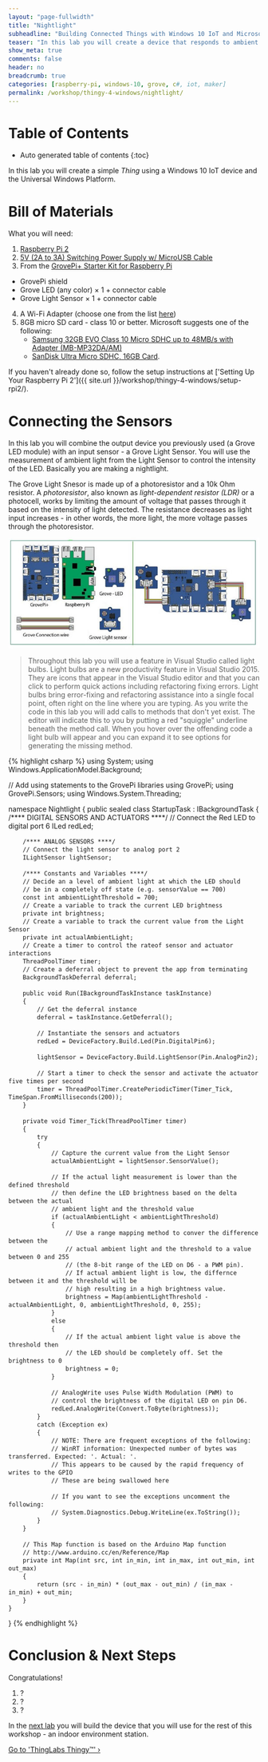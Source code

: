```yaml
---
layout: "page-fullwidth"
title: "Nightlight"
subheadline: "Building Connected Things with Windows 10 IoT and Microsoft Azure"
teaser: "In this lab you will create a device that responds to ambient light and changes the intensity of an LED - a nightlight."
show_meta: true
comments: false
header: no
breadcrumb: true
categories: [raspberry-pi, windows-10, grove, c#, iot, maker]
permalink: /workshop/thingy-4-windows/nightlight/
---
```


# Table of Contents
*  Auto generated table of contents
{:toc}

In this lab you will create a simple _Thing_ using a Windows 10 IoT device and the Universal Windows Platform. 

# Bill of Materials
What you will need:

1. [Raspberry Pi 2](http://www.amazon.com/Raspberry-Pi-Model-Project-Board/dp/B00T2U7R7I/)
2. [5V (2A to 3A) Switching Power Supply w/ MicroUSB Cable](http://www.amazon.com/CanaKit-Raspberry-Supply-Adapter-Charger/dp/B00MARDJZ4/)
3. From the [GrovePi+ Starter Kit for Raspberry Pi](http://www.seeedstudio.com/depot/GrovePi-Starter-Kit-for-Raspberry-Pi-ABB23-CE-certified-p-2572.html)
 * GrovePi shield
 * Grove LED (any color) × 1 + connector cable
 * Grove Light Sensor × 1 + connector cable
4. A Wi-Fi Adapter (choose one from the list [here](http://ms-iot.github.io/content/en-US/win10/SupportedInterfaces.htm#WiFi-Dongles))
5. 8GB micro SD card - class 10 or better. Microsoft suggests one of the following:
	* [Samsung 32GB EVO Class 10 Micro SDHC up to 48MB/s with Adapter (MB-MP32DA/AM)](http://www.amazon.com/gp/product/B00IVPU786)
	* [SanDisk Ultra Micro SDHC, 16GB Card](http://www.amazon.com/SanDisk-Ultra-Micro-SDHC-16GB/dp/9966573445).

If you haven't already done so, follow the setup instructions at ['Setting Up Your Raspberry Pi 2']({{ site.url }}/workshop/thingy-4-windows/setup-rpi2/).

# Connecting the Sensors
In this lab you will combine the output device you previously used (a Grove LED module) with an input sensor - a Grove Light Sensor. You will use the measurement of ambient light from the Light Sensor to control the intensity of the LED. Basically you are making a nightlight. 

The Grove Light Snesor is made up of a photoresistor and a 10k Ohm resistor. A _photoresistor_, also known as _light-dependent resistor (LDR)_ or a photocell, works by limiting the amount of voltage that passes through it based on the intensity of light detected. The resistance decreases as light input increases - in other words, the more light, the more voltage passes through the photoresistor.

![Connect the LED and Light Sensor](/images/workshops/thingy-4-windows/nightlight.jpg)


> Throughout this lab you will use a feature in Visual Studio called light bulbs. Light bulbs are a new productivity feature in Visual Studio 2015. They are icons that appear in the Visual Studio editor and that you can click to perform quick actions including refactoring fixing errors. Light bulbs bring error-fixing and refactoring assistance into a single focal point, often right on the line where you are typing. As you write the code in this lab you will add calls to methods that don't yet exist. The editor will indicate this to you by putting a red "squiggle" underline beneath the method call. When you hover over the offending code a light bulb will appear and you can expand it to see options for generating the missing method. 



{% highlight csharp %}
using System;
using Windows.ApplicationModel.Background;

// Add using statements to the GrovePi libraries
using GrovePi;
using GrovePi.Sensors;
using Windows.System.Threading;

namespace Nightlight
{
    public sealed class StartupTask : IBackgroundTask
    {
        /**** DIGITAL SENSORS AND ACTUATORS ****/
        // Connect the Red LED to digital port 6
        ILed redLed;

        /**** ANALOG SENSORS ****/
        // Connect the light sensor to analog port 2
        ILightSensor lightSensor;
        
        /**** Constants and Variables ****/
        // Decide an a level of ambient light at which the LED should
        // be in a completely off state (e.g. sensorValue == 700)
        const int ambientLightThreshold = 700;
        // Create a variable to track the current LED brightness
        private int brightness;
        // Create a variable to track the current value from the Light Sensor
        private int actualAmbientLight;
        // Create a timer to control the rateof sensor and actuator interactions
        ThreadPoolTimer timer;
        // Create a deferral object to prevent the app from terminating
        BackgroundTaskDeferral deferral;

        public void Run(IBackgroundTaskInstance taskInstance)
        {
            // Get the deferral instance
            deferral = taskInstance.GetDeferral();

            // Instantiate the sensors and actuators
            redLed = DeviceFactory.Build.Led(Pin.DigitalPin6);

            lightSensor = DeviceFactory.Build.LightSensor(Pin.AnalogPin2);
            
            // Start a timer to check the sensor and activate the actuator five times per second
            timer = ThreadPoolTimer.CreatePeriodicTimer(Timer_Tick, TimeSpan.FromMilliseconds(200));
        }

        private void Timer_Tick(ThreadPoolTimer timer)
        {
            try
            {
                // Capture the current value from the Light Sensor
                actualAmbientLight = lightSensor.SensorValue();

                // If the actual light measurement is lower than the defined threshold
                // then define the LED brightness based on the delta between the actual
                // ambient light and the threshold value
                if (actualAmbientLight < ambientLightThreshold)
                {
                    // Use a range mapping method to conver the difference between the 
                    // actual ambient light and the threshold to a value between 0 and 255
                    // (the 8-bit range of the LED on D6 - a PWM pin). 
                    // If actual ambient light is low, the differnce between it and the threshold will be
                    // high resulting in a high brightness value.
                    brightness = Map(ambientLightThreshold - actualAmbientLight, 0, ambientLightThreshold, 0, 255);
                }
                else
                {
                    // If the actual ambient light value is above the threshold then 
                    // the LED should be completely off. Set the brightness to 0
                    brightness = 0;
                }

                // AnalogWrite uses Pulse Width Modulation (PWM) to 
                // control the brightness of the digital LED on pin D6.
                redLed.AnalogWrite(Convert.ToByte(brightness));
            }
            catch (Exception ex)
            {
                // NOTE: There are frequent exceptions of the following:
                // WinRT information: Unexpected number of bytes was transferred. Expected: '. Actual: '.
                // This appears to be caused by the rapid frequency of writes to the GPIO
                // These are being swallowed here

                // If you want to see the exceptions uncomment the following:
                // System.Diagnostics.Debug.WriteLine(ex.ToString());
            }
        }

        // This Map function is based on the Arduino Map function
        // http://www.arduino.cc/en/Reference/Map
        private int Map(int src, int in_min, int in_max, int out_min, int out_max)
        {
            return (src - in_min) * (out_max - out_min) / (in_max - in_min) + out_min;
        }
    }
}
{% endhighlight %}


# Conclusion &amp; Next Steps
Congratulations! 

1. ?
2. ?
3. ?

In the [next lab][nextlab] you will build the device that you will use for the rest of this workshop - an indoor environment station. 

<a class="radius button small" href="{{ site.url }}/workshop/thingy-4-windows/thingy/">Go to 'ThingLabs Thingy&trade;' ›</a>

[nextlab]: /workshop/thingy-4-windows/thingy/